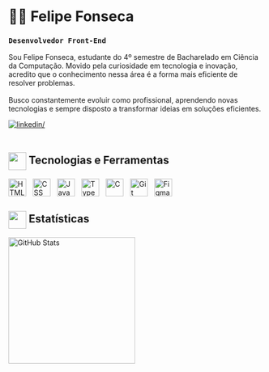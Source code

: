 # 👨‍💻 Felipe Fonseca

### **`Desenvolvedor Front-End`**

Sou Felipe Fonseca, estudante do 4º semestre de Bacharelado em Ciência da Computação. Movido pela curiosidade em tecnologia e inovação, acredito que o conhecimento nessa área é a forma mais eficiente de resolver problemas.
<br/>
<br/>
Busco constantemente evoluir como profissional, aprendendo novas tecnologias e sempre disposto a transformar ideias em soluções eficientes.

<div align="left">
    <a href="https://www.linkedin.com/in/felipebalaminut/" target="_blank">
        <img src="https://img.shields.io/badge/linkedin-%231E77B5.svg?&style=for-the-badge&logo=linkedin&logoColor=white" alt=linkedin/>
    </a>
<!--     <a href="#" target="_blank">
        <img src="https://img.shields.io/badge/meu site-CD4847.svg?&style=for-the-badge&logo=gnometerminal&logoColor=white" alt=mysite/>
    </a>    -->
</div> 

<br/>

## <img align="center" src="https://media2.giphy.com/media/QssGEmpkyEOhBCb7e1/giphy.gif?cid=ecf05e47a0n3gi1bfqntqmob8g9aid1oyj2wr3ds3mg700bl&rid=giphy.gif" width ="35"/> Tecnologias e Ferramentas

<img 
    align="left" 
    alt="HTML"
    title="HTML" 
    width="35px" 
    style="padding-right: 10px;" 
    src="https://cdn.jsdelivr.net/gh/devicons/devicon@latest/icons/html5/html5-original.svg" 
/>
<img 
    align="left" 
    alt="CSS" 
    title="CSS"
    width="35px" 
    style="padding-right: 10px;" 
    src="https://cdn.jsdelivr.net/gh/devicons/devicon@latest/icons/css3/css3-original.svg" 
/>
<img 
    align="left" 
    alt="JavaScript" 
    title="JavaScript"
    width="35px" 
    style="padding-right: 10px;" 
    src="https://cdn.jsdelivr.net/gh/devicons/devicon@latest/icons/javascript/javascript-original.svg" 
/>
<img 
    align="left" 
    alt="TypeScript" 
    title="TypeScript"
    width="35px" 
    style="padding-right: 10px;" 
    src="https://cdn.jsdelivr.net/gh/devicons/devicon@latest/icons/typescript/typescript-original.svg" 
/>
<img 
    align="left" 
    alt="C" 
    title="C"
    width="35px" 
    style="padding-right: 10px;" 
    src="https://cdn.jsdelivr.net/gh/devicons/devicon@latest/icons/c/c-original.svg" 
/>
<img 
    align="left" 
    alt="Git" 
    title="Git"
    width="35px" 
    style="padding-right: 10px;" 
    src="https://cdn.jsdelivr.net/gh/devicons/devicon@latest/icons/git/git-original.svg" 
/>
<img 
    align="left" 
    alt="Figma" 
    title="Figma"
    width="35px" 
    style="padding-right: 10px;" 
    src="https://cdn.jsdelivr.net/gh/devicons/devicon@latest/icons/figma/figma-original.svg" 
/>

<br/>
<br/>

## <img align="center" src="https://media3.giphy.com/media/v1.Y2lkPTc5MGI3NjExenlhemVlM2xoaGY4YWo5d3R1ZHFhZWVlNWttZGRhbGY3ZmE5NTVndyZlcD12MV9pbnRlcm5hbF9naWZfYnlfaWQmY3Q9cw/KOtPenOBRaOnzpROfi/giphy.gif" width ="35"/> Estatísticas
<!--
<img 
    align="left" 
    alt="GitHub Stats" 
    height="200" 
    style="padding-right: 10px;" 
    src="https://github-readme-stats.vercel.app/api?username=felipebalaminut&show_icons=true&theme=dark&include_all_commits=true&locale=pt-br" 
  />
  -->

<img 
      align="left" 
      alt="GitHub Stats" 
      height="250" 
      src="https://github-readme-stats.vercel.app/api/top-langs/?username=felipebalaminut&theme=dark&layout=compact&custom_title=Tecnologias&langs_count=9&cache_bust=1" 
  />

